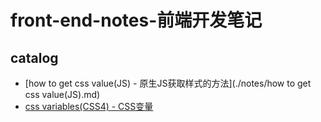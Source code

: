 # front-end-notes-前端开发笔记

## catalog

* [how to get css value(JS) - 原生JS获取样式的方法](./notes/how to get css value(JS).md)
* [css variables(CSS4) - CSS变量](./notes/css-variables.md)